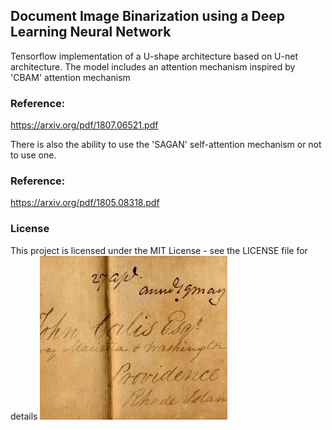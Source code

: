 ## Document Image Binarization using a Deep Learning Neural Network

Tensorflow implementation of a U-shape architecture based on U-net architecture. 
The model includes an attention mechanism inspired by 'CBAM' attention mechanism

### Reference:

https://arxiv.org/pdf/1807.06521.pdf



There is also the ability to use the 'SAGAN' self-attention mechanism or not to use one.

### Reference:

https://arxiv.org/pdf/1805.08318.pdf


### License

This project is licensed under the MIT License - see the LICENSE file for details
<img src="images/24testing.png" width="300">
